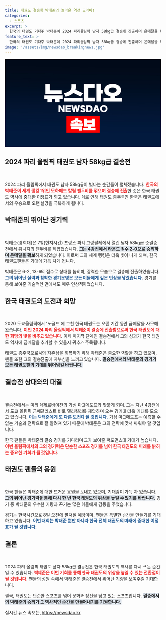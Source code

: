 ```yaml
---
title: 태권도 결승행 박태준의 놀라운 역전 드라마!
categories:
  - 스포츠
excerpt: >
  한국의 태권도 기대주 박태준이 2024 파리올림픽 남자 58kg급 결승에 진출하며 은메달을 확보했다! 이제 금메달을 향한 마지막 도전을 남기고, 태권도 종주국의 자존심을 되살릴 수 있을지 주목된다.
feature_text: >
  한국의 태권도 기대주 박태준이 2024 파리올림픽 남자 58kg급 결승에 진출하며 은메달을 확보했다! 이제 금메달을 향한 마지막 도전을 남기고, 태권도 종주국의 자존심을 되살릴 수 있을지 주목된다.
image: '/assets/img/newsdao_breakingnews.jpg'
---
```


<p><img src="/assets/img/newsdao_breakingnews.jpg" alt="firstkoreanews 속보" /></p>

<h2 data-ke-size="size26">2024 파리 올림픽 태권도 남자 58kg급 결승전</h2>

<p data-ke-size="size16">&nbsp;</p>

<p>2024 파리 올림픽에서 태권도 남자 58kg급이 빛나는 순간들이 펼쳐졌습니다. <b><span style="color: #ee2323;">한국의 박태준이 세계 랭킹 1위인 모하메드 칼릴 젠두비를 꺾으며 결승에 진출</span></b>한 것은 한국 태권도 역사에 중대한 이정표가 되고 있습니다. 이로 인해 태권도 종주국인 한국은 태권도에서의 우승으로 오랜 실망을 극복하게 됩니다.</p>

<h2 data-ke-size="size26">박태준의 뛰어난 경기력</h2>

<p data-ke-size="size16">&nbsp;</p>

<p>박태준(경희대)은 7일(현지시간) 프랑스 파리 그랑팔레에서 열린 남자 58kg급 준결승전에서 튀니지의 젠두비를 제압했습니다. <b><span style="background-color: #21538527;">그는 4강전에서 라운드 점수 2-0으로 승리하며 은메달을 확보</span></b>하게 되었습니다. 이로써 그의 세계 랭킹은 더욱 빛이 나게 되며, 한국 태권도팬들은 기대에 가득 차게 됩니다. </p>

<p>박태준은 6-2, 13-6의 점수로 상대를 눕히며, 강력한 모습으로 결승에 진출하였습니다. <b><span style="color: #1a5490;">그의 뛰어난 실력과 침착한 경기운영은 모든 이들에게 깊은 인상을 남겼습니다.</span></b> 경기를 통해 보여준 기술적인 면에서도 매우 인상적이었습니다.</p>

<h2 data-ke-size="size26">한국 태권도의 도전과 희망</h2>

<p data-ke-size="size16">&nbsp;</p>

<p>2020 도쿄올림픽에서 '노골드'에 그친 한국 태권도는 오랜 기간 동안 금메달을 사모해왔습니다. <b><span style="color: #ee2323;">이번 2024 파리 올림픽에서 박태준이 결승에 진출함으로써 한국 태권도에 대한 희망의 빛을 비추고 있습니다</span></b>. 이제 마지막 단계인 결승전에서 그의 성과가 한국 태권도 역사에 금메달을 추가할 수 있을지 귀추가 주목됩니다.</p>

<p>태권도 종주국으로서의 자존심을 회복하기 위해 박태준은 중요한 역할을 하고 있으며, 팬들 또한 그의 결승진출에 자부심을 느끼고 있습니다. <b><span style="background-color: #21538527;">결승전에서의 박태준의 경기가 모든 태권도팬의 기대를 뛰어넘길 바랍니다.</span></b></p>

<h2 data-ke-size="size26">결승전 상대와의 대결</h2>

<p data-ke-size="size16">&nbsp;</p>

<p>결승전에서는 미리 아제르바이잔의 가심 마고메도프와 맞붙게 되며, 그는 지난 4강전에서 도쿄 올림픽 금메달리스트 비토 델라킬라를 제압하며 오는 경기에 더욱 기대를 모으고 있습니다. <b><span style="color: #1a5490;">이는 박태준에게 또 다른 도전이 될 것입니다.</span></b> 가심 마고메도프는 예측할 수 없는 기술과 전략으로 잘 알려져 있기 때문에 박태준은 그의 전략에 맞서 싸워야 할 것입니다.</p>

<p>한국 팬들은 박태준의 결승 경기를 기다리며 그가 보여줄 퍼포먼스에 기대가 높습니다. <b><span style="color: #ee2323;">이번 올림픽에서의 그의 경기력은 단순한 스포츠 경기를 넘어 한국 태권도의 미래를 밝히는 중요한 기회가 될 것입니다</span></b>.</p>

<h2 data-ke-size="size26">태권도 팬들의 응원</h2>

<p data-ke-size="size16">&nbsp;</p>

<p>한국 팬들은 박태준에 대한 뜨거운 응원을 보내고 있으며, 기대감이 가득 차 있습니다. <b><span style="background-color: #21538527;">그의 뛰어난 경기력을 통해 다시 한 번 한국 태권도의 위상을 높일 수 있기를 바랍니다.</span></b> 경기 중 박태준의 우수한 기량과 끈기는 많은 이들에게 감동을 주었습니다. </p>

<p>경기는 한국시간으로 8일 오전에 펼쳐질 예정이며, 팬들은 특별한 순간을 만들기를 기대하고 있습니다. <b><span style="color: #1a5490;">이번 대회는 박태준 뿐만 아니라 한국 전체 태권도의 미래에 중대한 이정표가 될 것입니다.</span></b></p>

<h2 data-ke-size="size26">결론</h2>

<p data-ke-size="size16">&nbsp;</p>

<p>2024 파리 올림픽 태권도 남자 58kg급 결승전은 한국 태권도의 역사를 다시 쓰는 순간일 수 있습니다. <b><span style="color: #ee2323;">박태준은 이번 기회를 통해 한국 태권도의 위상을 높일 수 있는 전환점이 될 것입니다.</span></b> 팬들의 성원 속에서 박태준은 결승전에서 뛰어난 기량을 보여주길 기대합니다. </p>

<p>결국, 태권도는 단순한 스포츠를 넘어 문화와 정신을 담고 있는 스포츠입니다. <b><span style="background-color: #21538527;">결승에서의 박태준의 승리가 그 역사적인 순간을 만들어내기를 기원합니다.</span></b></p>
실시간 뉴스 속보는, <a href="https://newsdao.kr" rel="dofollow">https://newsdao.kr</a>



